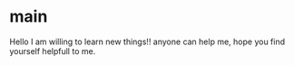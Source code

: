 # main
Hello I am willing to learn new things!!
anyone can help me, hope you find yourself helpfull to me.
